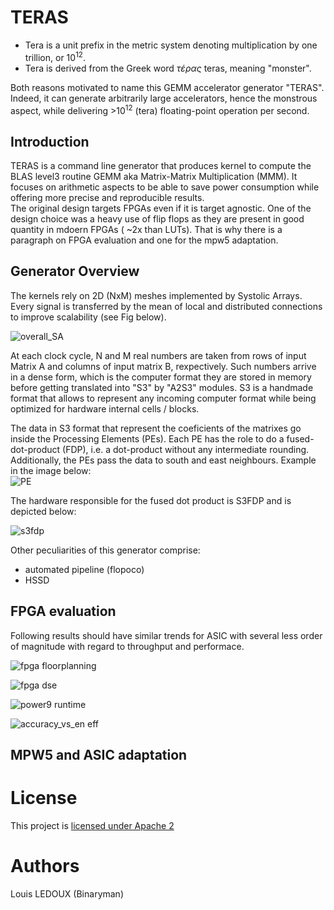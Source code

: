# TERAS

* Tera is a unit prefix in the metric system denoting multiplication by one trillion, or 10<sup>12</sup>.
* Tera is derived from the Greek word *τέρας* teras, meaning "monster".

Both reasons motivated to name this GEMM accelerator generator "TERAS". Indeed, it can generate arbitrarily large accelerators, hence the monstrous aspect, while delivering >10<sup>12</sup> (tera) floating-point operation per second.

## Introduction

TERAS is a command line generator that produces kernel to compute the BLAS level3 routine GEMM aka Matrix-Matrix Multiplication (MMM). It focuses on arithmetic aspects to be able to save power consumption while offering more precise and reproducible results.  
The original design targets FPGAs even if it is target agnostic. One of the design choice was a heavy use of flip flops as they are present in good quantity in mdoern FPGAs ( ~2x than LUTs). That is why there is a paragraph on FPGA evaluation and one for the mpw5 adaptation.

## Generator Overview

The kernels rely on 2D (NxM) meshes implemented by Systolic Arrays. Every signal is transferred by the mean of local and distributed connections to improve scalability (see Fig below). 
  
![overall_SA](https://user-images.githubusercontent.com/937470/159264946-99aeecf9-ac5a-43d4-8787-e48fa6afb2f5.png)


At each clock cycle, N and M real numbers are taken from rows of input Matrix A and columns of input matrix B, rexpectively. Such numbers arrive in a dense form, which is the computer format they are stored in memory before getting translated into "S3" by "A2S3" modules. S3 is a handmade format that allows to represent any incoming computer format while being optimized for hardware internal cells /  blocks.

The data in S3 format that represent the coeficients of the matrixes go inside the Processing Elements (PEs). Each PE has the role to do a fused-dot-product (FDP), i.e. a dot-product without any intermediate rounding. Additionally, the PEs pass the data to south and east neighbours. Example in the image below:  
![PE](https://user-images.githubusercontent.com/937470/159266205-8a597991-d8b3-4fc9-b564-84875ed32365.png)

The hardware responsible for the fused dot product is S3FDP and is depicted below:  
  
![s3fdp](https://user-images.githubusercontent.com/937470/159269017-88714630-3ec6-4393-8e5b-f01404c09623.png)


Other peculiarities of this generator comprise:

* automated pipeline (flopoco)
* HSSD

## FPGA evaluation

Following results should have similar trends for ASIC with several less order of magnitude with regard to throughput and performace.

![fpga floorplanning](https://user-images.githubusercontent.com/937470/159265448-f153a1e6-d968-42cf-819d-09c548721586.png)

![fpga dse](https://user-images.githubusercontent.com/937470/159265742-63a7a600-7dc8-4ebc-85d5-d6e5a69e4919.png)

![power9 runtime](https://user-images.githubusercontent.com/937470/159265877-1684e662-3ac7-45ab-ae37-432079b5cffe.png)

![accuracy_vs_en eff](https://user-images.githubusercontent.com/937470/159266031-37893968-c0dd-47cf-9bf4-97b38a5baa04.png)



## MPW5 and ASIC adaptation



# License

This project is [licensed under Apache 2](LICENSE)

# Authors

Louis LEDOUX (Binaryman)
